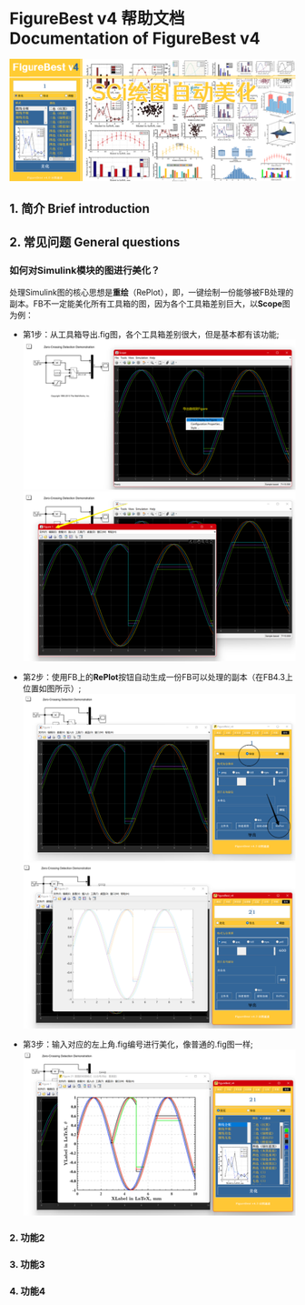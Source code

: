 # FigureBest v4 帮助文档 Documentation of FigureBest v4
![](images/FBV4-公众号封面图.png)

## 1. 简介 Brief introduction

## 2. 常见问题 General questions

### 如何对Simulink模块的图进行美化？

处理Simulink图的核心思想是**重绘**（RePlot），即，一键绘制一份能够被FB处理的副本。FB不一定能美化所有工具箱的图，因为各个工具箱差别巨大，以**Scope**图为例：

- 第1步：从工具箱导出.fig图，各个工具箱差别很大，但是基本都有该功能;
![](images/scope-1.png)
![](images/scope-2.png)

- 第2步：使用FB上的**RePlot**按钮自动生成一份FB可以处理的副本（在FB4.3上位置如图所示）;
![](images/scope-3.png)
![](images/scope-4.png)

- 第3步：输入对应的左上角.fig编号进行美化，像普通的.fig图一样;
![](images/scope-5.png)

### 2. 功能2

### 3. 功能3

### 4. 功能4

